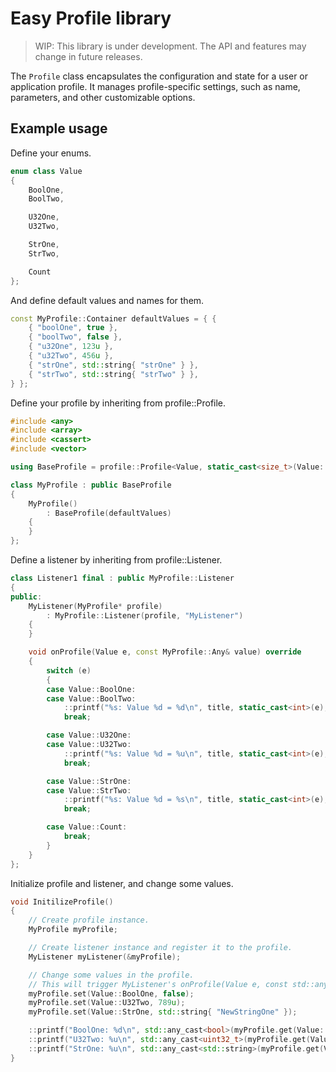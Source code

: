 # Easy Profile library

> WIP: This library is under development. The API and features may change in future releases.

The `Profile` class encapsulates the configuration and state for a user or application profile. It manages profile-specific settings, such as name, parameters, and other customizable options.

## Example usage

Define your enums.

```cpp
enum class Value
{
    BoolOne,
    BoolTwo,

    U32One,
    U32Two,

    StrOne,
    StrTwo,

    Count
};
```

And define default values and names for them.

```cpp
const MyProfile::Container defaultValues = { {
    { "boolOne", true },
    { "boolTwo", false },
    { "u32One", 123u },
    { "u32Two", 456u },
    { "strOne", std::string{ "strOne" } },
    { "strTwo", std::string{ "strTwo" } },
} };
```

Define your profile by inheriting from profile::Profile.

```cpp
#include <any>
#include <array>
#include <cassert>
#include <vector>

using BaseProfile = profile::Profile<Value, static_cast<size_t>(Value::Count)>;

class MyProfile : public BaseProfile
{
    MyProfile()
        : BaseProfile(defaultValues)
    {
    }
};
```

Define a listener by inheriting from profile::Listener.

```cpp
class Listener1 final : public MyProfile::Listener
{
public:
    MyListener(MyProfile* profile)
        : MyProfile::Listener(profile, "MyListener")
    {
    }

    void onProfile(Value e, const MyProfile::Any& value) override
    {
        switch (e)
        {
        case Value::BoolOne:
        case Value::BoolTwo:
            ::printf("%s: Value %d = %d\n", title, static_cast<int>(e), std::any_cast<bool>(value));
            break;

        case Value::U32One:
        case Value::U32Two:
            ::printf("%s: Value %d = %u\n", title, static_cast<int>(e), std::any_cast<uint32_t>(value));
            break;

        case Value::StrOne:
        case Value::StrTwo:
            ::printf("%s: Value %d = %s\n", title, static_cast<int>(e), std::any_cast<std::string>(value).c_str());
            break;

        case Value::Count:
            break;
        }
    }
};
```

Initialize profile and listener, and change some values.

```cpp
void InitilizeProfile()
{
    // Create profile instance.
    MyProfile myProfile;

    // Create listener instance and register it to the profile.
    MyListener myListener(&myProfile);

    // Change some values in the profile.
    // This will trigger MyListener's onProfile(Value e, const std::any& value).
    myProfile.set(Value::BoolOne, false);
    myProfile.set(Value::U32Two, 789u);
    myProfile.set(Value::StrOne, std::string{ "NewStringOne" });

    ::printf("BoolOne: %d\n", std::any_cast<bool>(myProfile.get(Value::BoolOne)));
    ::printf("U32Two: %u\n", std::any_cast<uint32_t>(myProfile.get(Value::U32Two)));
    ::printf("StrOne: %u\n", std::any_cast<std::string>(myProfile.get(Value::StrOne)));
}
```
